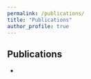 ```yaml
---
permalink: /publications/
title: "Publications"
author_profile: true
---
```



Publications
---

  
  * 

